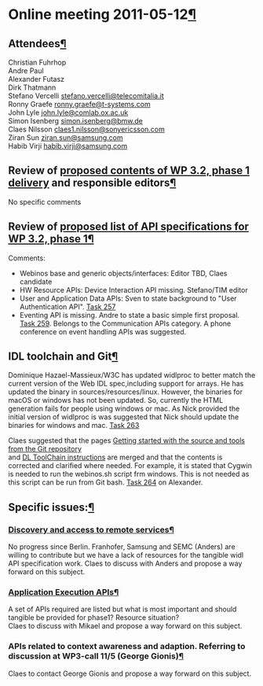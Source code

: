 Online meeting 2011-05-12[¶](#Online-meeting-2011-05-12)
========================================================

Attendees[¶](#Attendees)
------------------------

Christian Fuhrhop\
Andre Paul\
Alexander Futasz\
Dirk Thatmann\
Stefano Vercelli <stefano.vercelli@telecomitalia.it>\
Ronny Graefe <ronny.graefe@t-systems.com>\
John Lyle <john.lyle@comlab.ox.ac.uk>\
Simon Isenberg <simon.isenberg@bmw.de>\
Claes Nilsson <claes1.nilsson@sonyericsson.com>\
Ziran Sun <ziran.sun@samsung.com>\
Habib Virji <habib.virji@samsung.com>

Review of [proposed contents of WP 3.2, phase 1 delivery](http://79.125.104.127/redmine/projects/t3-2/wiki#Webinos-WP-32-phase-1-deliverable) and responsible editors[¶](#Review-of-proposed-contents-of-WP-32-phase-1-delivery-and-responsible-editors)
--------------------------------------------------------------------------------------------------------------------------------------------------------------------------------------------------------------------------------------------------------

No specific comments

Review of [proposed list of API specifications for WP 3.2, phase 1](http://79.125.104.127/redmine/projects/t3-2/wiki/APIs_for_WP32_phase_1)[¶](#Review-of-proposed-list-of-API-specifications-for-WP-32-phase-1)
----------------------------------------------------------------------------------------------------------------------------------------------------------------------------------------------------------------

Comments:

-   Webinos base and generic objects/interfaces: Editor TBD, Claes
    candidate
-   HW Resource APIs: Device Interaction API missing. Stefano/TIM editor
-   User and Application Data APIs: Sven to state background to "User
    Authentication API". [Task
    257](http://79.125.104.127/redmine/issues/257)
-   Eventing API is missing. Andre to state a basic simple first
    proposal. [Task 259](http://dev.webinos.org/redmine/issues/259).
    Belongs to the Communication APIs category. A phone conference on
    event handling APIs was suggested.

IDL toolchain and Git[¶](#IDL-toolchain-and-Git)
------------------------------------------------

Dominique Hazael-Massieux/W3C has updated widlproc to better match the
current version of the Web IDL spec,including support for arrays. He has
updated the binary in sources/resources/linux. However, the binaries for
macOS or windows has not been updated. So, currently the HTML generation
fails for people using windows or mac. As Nick provided the initial
version of widlproc is was suggested that Nick should update the
binaries for windows and mac. [Task
263](http://dev.webinos.org/redmine/issues/263)

Claes suggested that the pages [Getting started with the source and
tools from the Git
repository](/t3-2/wiki/Getting_started_with_the_source_and_tools_from_the_Git_repository)\
and [DL ToolChain
instructions](/t3-2/wiki/IDL_Tool_Chain_instructions)
are merged and that the contents is corrected and clarified where
needed. For example, it is stated that Cygwin is needed to run the
webinos.sh script frm windows. This is not needed as this script can be
run from Git bash. [Task 264](http://dev.webinos.org/redmine/issues/264)
on Alexander.

Specific issues:[¶](#Specific-issues)
-------------------------------------

### [Discovery and access to remote services](/t3-2/wiki/Service_Discovery_API)[¶](#Discovery-and-access-to-remote-services)

No progress since Berlin. Franhofer, Samsung and SEMC (Anders) are
willing to contribute but we have a lack of resources for the tangible
widl API specification work. Claes to discuss with Anders and propose a
way forward on this subject.

### [Application Execution APIs](/t3-2/wiki/Application_execution_APIs)[¶](#Application-Execution-APIs)

A set of APIs required are listed but what is most important and should
tangible be provided for phase1? Resource situation?\
Claes to discuss with Mikael and propose a way forward on this subject.

### APIs related to context awareness and adaption. Referring to discussion at WP3-call 11/5 (George Gionis)[¶](#APIs-related-to-context-awareness-and-adaption-Referring-to-discussion-at-WP3-call-115-George-Gionis)

Claes to contact George Gionis and propose a way forward on this
subject.

